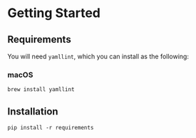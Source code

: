 # Getting Started
## Requirements
You will need `yamllint`, which you can install as the following:
### macOS
```
brew install yamllint
```
## Installation
```
pip install -r requirements
```
